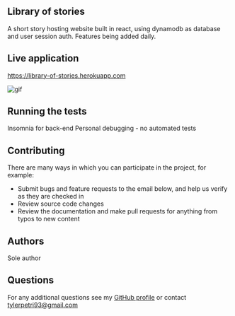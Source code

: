 ## Library of stories

A short story hosting website built in react, using dynamodb as database and user session auth. Features being added daily.

## Live application

https://library-of-stories.herokuapp.com

![gif](https://media.giphy.com/media/xzLOp7sMSGMCOaNKWd/giphy.gif)

## Running the tests

Insomnia for back-end
Personal debugging - no automated tests

## Contributing

There are many ways in which you can participate in the project, for example:

- Submit bugs and feature requests to the email below, and help us verify as they are checked in
- Review source code changes
- Review the documentation and make pull requests for anything from typos to new content

## Authors

Sole author

## Questions

For any additional questions see my [GitHub profile](http://github.com/tylerpetri) or contact tylerpetri93@gmail.com

